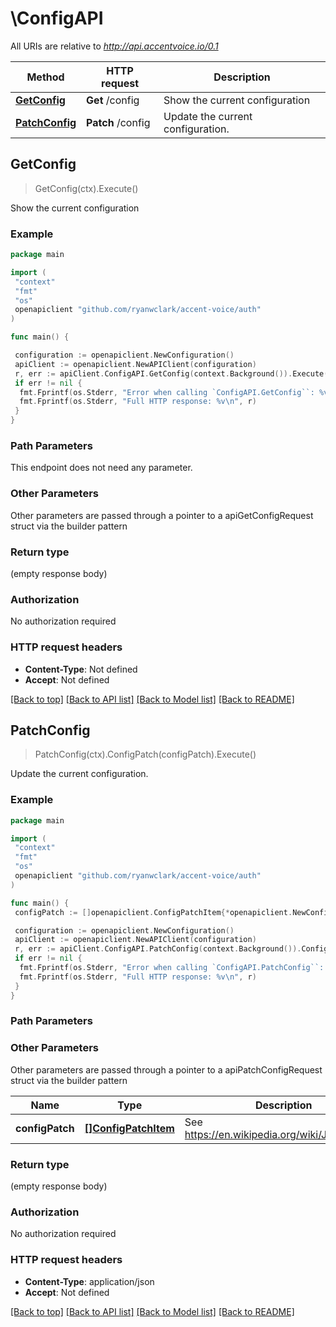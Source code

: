 # \ConfigAPI

All URIs are relative to *<http://api.accentvoice.io/0.1>*

Method | HTTP request | Description
------------- | ------------- | -------------
[**GetConfig**](ConfigAPI.md#GetConfig) | **Get** /config | Show the current configuration
[**PatchConfig**](ConfigAPI.md#PatchConfig) | **Patch** /config | Update the current configuration.

## GetConfig

> GetConfig(ctx).Execute()

Show the current configuration

### Example

```go
package main

import (
 "context"
 "fmt"
 "os"
 openapiclient "github.com/ryanwclark/accent-voice/auth"
)

func main() {

 configuration := openapiclient.NewConfiguration()
 apiClient := openapiclient.NewAPIClient(configuration)
 r, err := apiClient.ConfigAPI.GetConfig(context.Background()).Execute()
 if err != nil {
  fmt.Fprintf(os.Stderr, "Error when calling `ConfigAPI.GetConfig``: %v\n", err)
  fmt.Fprintf(os.Stderr, "Full HTTP response: %v\n", r)
 }
}
```

### Path Parameters

This endpoint does not need any parameter.

### Other Parameters

Other parameters are passed through a pointer to a apiGetConfigRequest struct via the builder pattern

### Return type

 (empty response body)

### Authorization

No authorization required

### HTTP request headers

- **Content-Type**: Not defined
- **Accept**: Not defined

[[Back to top]](#) [[Back to API list]](../README.md#documentation-for-api-endpoints)
[[Back to Model list]](../README.md#documentation-for-models)
[[Back to README]](../README.md)

## PatchConfig

> PatchConfig(ctx).ConfigPatch(configPatch).Execute()

Update the current configuration.

### Example

```go
package main

import (
 "context"
 "fmt"
 "os"
 openapiclient "github.com/ryanwclark/accent-voice/auth"
)

func main() {
 configPatch := []openapiclient.ConfigPatchItem{*openapiclient.NewConfigPatchItem()} // []ConfigPatchItem | See https://en.wikipedia.org/wiki/JSON_Patch.

 configuration := openapiclient.NewConfiguration()
 apiClient := openapiclient.NewAPIClient(configuration)
 r, err := apiClient.ConfigAPI.PatchConfig(context.Background()).ConfigPatch(configPatch).Execute()
 if err != nil {
  fmt.Fprintf(os.Stderr, "Error when calling `ConfigAPI.PatchConfig``: %v\n", err)
  fmt.Fprintf(os.Stderr, "Full HTTP response: %v\n", r)
 }
}
```

### Path Parameters

### Other Parameters

Other parameters are passed through a pointer to a apiPatchConfigRequest struct via the builder pattern

Name | Type | Description  | Notes
------------- | ------------- | ------------- | -------------
 **configPatch** | [**[]ConfigPatchItem**](ConfigPatchItem.md) | See <https://en.wikipedia.org/wiki/JSON_Patch>. |

### Return type

 (empty response body)

### Authorization

No authorization required

### HTTP request headers

- **Content-Type**: application/json
- **Accept**: Not defined

[[Back to top]](#) [[Back to API list]](../README.md#documentation-for-api-endpoints)
[[Back to Model list]](../README.md#documentation-for-models)
[[Back to README]](../README.md)
